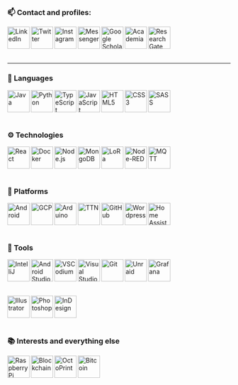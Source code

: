 <!--
Source:
https://raw.githubusercontent.com/codeSTACKr/codeSTACKr/master/README.md
https://www.youtube.com/watch?v=ECuqb5Tv9qI
https://www.youtube.com/watch?v=n6d4KHSKqGk
-->

<!--
Icons:
https://simpleicons.org/
-->

### 📫 Contact and profiles:

<!-- [<img align="left" alt="codeSTACKr.com" width="50px" src="https://raw.githubusercontent.com/iconic/open-iconic/master/svg/globe.svg" />][website] -->

[<img align="left" alt="LinkedIn" width="50px" src="https://raw.githack.com/Mearman/Mearman/master/icons/linkedin.svg" />][linkedin]
[<img align="left" alt="Twitter" width="50px" src="https://raw.githack.com/Mearman/Mearman/master/icons/twitter.svg" />][twitter]
[<img align="left" alt="Instagram" width="50px" src="https://raw.githack.com/Mearman/Mearman/master/icons/instagram.svg" />][instagram]
[<img align="left" alt="Messenger" width="50px" src="https://raw.githack.com/Mearman/Mearman/master/icons/messenger.svg" />][messenger]
[<img align="left" alt="Google Scholar" width="50px" src="https://raw.githack.com/Mearman/Mearman/master/icons/googlescholar.svg" />][scholar]
[<img align="left" alt="Academia" width="50px" src="https://raw.githack.com/Mearman/Mearman/master/icons/academia.svg" />][academia]
[<img align="left" alt="ResearchGate" width="50px" src="https://raw.githack.com/Mearman/Mearman/master/icons/researchgate.svg" />][researchgate]

<br/><br/><br/><br/>

---

### 💬 Languages

<img align="left" alt="Java" width="50px" src="https://raw.githack.com/Mearman/Mearman/master/icons/java.svg" />
<img align="left" alt="Python" width="50px" src="https://raw.githack.com/Mearman/Mearman/master/icons/python.svg" />
<img align="left" alt="TypeScript" width="50px" src="https://raw.githack.com/Mearman/Mearman/master/icons/typescript.svg" />
<img align="left" alt="JavaScript" width="50px" src="https://raw.githack.com/Mearman/Mearman/master/icons/javascript.svg" />
<img align="left" alt="HTML5" width="50px" src="https://raw.githack.com/Mearman/Mearman/master/icons/html5.svg" />
<img align="left" alt="CSS3" width="50px" src="https://raw.githack.com/Mearman/Mearman/master/icons/css3.svg" />
<img align="left" alt="SASS" width="50px" src="https://raw.githack.com/Mearman/Mearman/master/icons/sass.svg" />

<br/><br/><br/><br/>

### ⚙ Technologies

<img align="left" alt="React" width="50px" src="https://raw.githack.com/Mearman/Mearman/master/icons/react.svg" />
<img align="left" alt="Docker" width="50px" src="https://raw.githack.com/Mearman/Mearman/master/icons/docker.svg" />
<img align="left" alt="Node.js" width="50px" src="https://raw.githack.com/Mearman/Mearman/master/icons/node-dot-js.svg" />
<img align="left" alt="MongoDB" width="50px" src="https://raw.githack.com/Mearman/Mearman/master/icons/mongodb.svg" />
<img align="left" alt="LoRa" width="50px" src="https://raw.githack.com/Mearman/Mearman/master/icons/lora.svg" />
<img align="left" alt="Node-RED" width="50px" src="https://raw.githack.com/Mearman/Mearman/master/icons/node-red.svg" />
<img align="left" alt="MQTT" width="50px" src="https://raw.githack.com/Mearman/Mearman/master/icons/mqtt.svg" />

<br/><br/><br/><br/>

### 🧱 Platforms

<img align="left" alt="Android" width="50px" src="https://raw.githack.com/Mearman/Mearman/master/icons/android.svg" />
<img align="left" alt="GCP" width="50px" src="https://raw.githack.com/Mearman/Mearman/master/icons/gcp.svg" />
<img align="left" alt="Arduino" width="50px" src="https://raw.githack.com/Mearman/Mearman/master/icons/arduino.svg" />
<img align="left" alt="TTN" width="50px" src="https://raw.githack.com/Mearman/Mearman/master/icons/ttn.svg" />
<img align="left" alt="GitHub" width="50px" src="https://raw.githack.com/Mearman/Mearman/master/icons/github.svg" />
<img align="left" alt="Wordpress" width="50px" src="https://raw.githack.com/Mearman/Mearman/master/icons/wordpress.svg" />
<img align="left" alt="Home Assistant" width="50px" src="https://raw.githack.com/Mearman/Mearman/master/icons/homeassistant.svg" />

<br/><br/><br/><br/>

### 🔧 Tools

<img align="left" alt="IntelliJ" width="50px" src="https://raw.githack.com/Mearman/Mearman/master/icons/intellijidea.svg" />
<img align="left" alt="Android Studio" width="50px" src="https://raw.githack.com/Mearman/Mearman/master/icons/androidstudio.svg" />
<img align="left" alt="VSCodium" width="50px" src="https://avatars0.githubusercontent.com/u/40338071?s=200&v=4" />
<img align="left" alt="Visual Studio Code" width="50px" src="https://raw.githack.com/Mearman/Mearman/master/icons/visualstudiocode.svg" />
<img align="left" alt="Git" width="50px" src="https://raw.githack.com/Mearman/Mearman/master/icons/git.svg" />
<img align="left" alt="Unraid" width="50px" src="https://raw.githack.com/Mearman/Mearman/master/icons/unraid.svg" />
<img align="left" alt="Grafana" width="50px" src="https://raw.githack.com/Mearman/Mearman/master/icons/grafana.svg" />

<br/><br/><br/><br/>

<img align="left" alt="Illustrator" width="50px" src="https://raw.githack.com/Mearman/Mearman/master/icons/adobeillustrator.svg" />
<img align="left" alt="Photoshop" width="50px" src="https://raw.githack.com/Mearman/Mearman/master/icons/adobephotoshop.svg" />
<img align="left" alt="InDesign" width="50px" src="https://raw.githack.com/Mearman/Mearman/master/icons/adobeindesign.svg" />

<br/><br/><br/><br/>

### 📚 Interests and everything else

<img align="left" alt="Raspberry Pi" width="50px" src="https://raw.githack.com/Mearman/Mearman/master/icons/raspberrypi.svg" />
<img align="left" alt="Blockchain" width="50px" src="https://raw.githack.com/Mearman/Mearman/master/icons/blockchain.svg" />
<img align="left" alt="OctoPrint" width="50px" src="https://raw.githack.com/Mearman/Mearman/master/icons/octoprint.svg" />
<img align="left" alt="Bitcoin" width="50px" src="https://raw.githack.com/Mearman/Mearman/master/icons/bitcoin.svg" />

<br/><br/><br/><br/>

[website]: https://mearman.uk/
[twitter]: https://twitter.com/MearWolf
[instagram]: https://www.instagram.com/j_mearman
[linkedin]: https://www.linkedin.com/in/josephmearman/
[messenger]: https://www.messenger.com/t/joe.mearman
[scholar]: https://scholar.google.com/citations?user=gVj8N7MAAAAJ&hl=en
[academia]: https://bangor.academia.edu/JosephWMearman
[researchgate]: https://www.researchgate.net/profile/Joseph_Mearman

<!--
**Mearman/Mearman** is a ✨ _special_ ✨ repository because its `README.md` (this file) appears on your GitHub profile.

Here are some ideas to get you started:

- 🔭 I’m currently working on ...
- 🌱 I’m currently learning ...
- 👯 I’m looking to collaborate on ...
- 🤔 I’m looking for help with ...
- 💬 Ask me about ...
- 📫 How to reach me: ...
- 😄 Pronouns: ...
- ⚡ Fun fact: ...
-->

